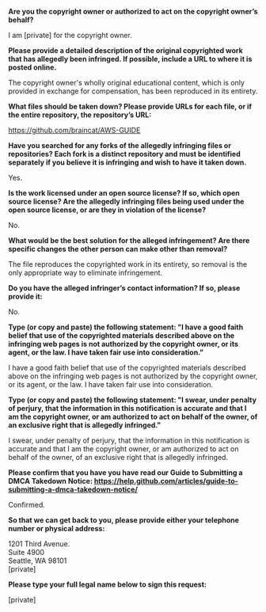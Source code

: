 **Are you the copyright owner or authorized to act on the copyright owner’s behalf?**  

I am [private] for the copyright owner.

**Please provide a detailed description of the original copyrighted work that has allegedly been infringed. If possible, include a URL to where it is posted online.**  

The copyright owner's wholly original educational content, which is only provided in exchange for compensation, has been reproduced in its entirety.

**What files should be taken down? Please provide URLs for each file, or if the entire repository, the repository’s URL:** 

https://github.com/braincat/AWS-GUIDE

**Have you searched for any forks of the allegedly infringing files or repositories? Each fork is a distinct repository and must be identified separately if you believe it is infringing and wish to have it taken down.**  

Yes.

**Is the work licensed under an open source license? If so, which open source license? Are the allegedly infringing files being used under the open source license, or are they in violation of the license?**  

No.

**What would be the best solution for the alleged infringement? Are there specific changes the other person can make other than removal?**  

The file reproduces the copyrighted work in its entirety, so removal is the only appropriate way to eliminate infringement.

**Do you have the alleged infringer’s contact information? If so, please provide it:**  

No.

**Type (or copy and paste) the following statement: "I have a good faith belief that use of the copyrighted materials described above on the infringing web pages is not authorized by the copyright owner, or its agent, or the law. I have taken fair use into consideration."**  

I have a good faith belief that use of the copyrighted materials described above on the infringing web pages is not authorized by the copyright owner, or its agent, or the law. I have taken fair use into consideration.

**Type (or copy and paste) the following statement: "I swear, under penalty of perjury, that the information in this notification is accurate and that I am the copyright owner, or am authorized to act on behalf of the owner, of an exclusive right that is allegedly infringed."**  

I swear, under penalty of perjury, that the information in this notification is accurate and that I am the copyright owner, or am authorized to act on behalf of the owner, of an exclusive right that is allegedly infringed.

**Please confirm that you have you have read our Guide to Submitting a DMCA Takedown Notice: https://help.github.com/articles/guide-to-submitting-a-dmca-takedown-notice/**  

Confirmed.

**So that we can get back to you, please provide either your telephone number or physical address:**  

1201 Third Avenue.  
Suite 4900  
Seattle, WA 98101  
[private]

**Please type your full legal name below to sign this request:**

[private]
